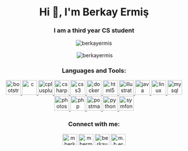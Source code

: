 <h1 align="center">Hi 👋, I'm Berkay Ermiş</h1>
<h3 align="center">I am a third year CS student</h3>

<p align="center"><img align="center" src="https://github-readme-stats.vercel.app/api/top-langs?username=berkayermis&show_icons=true&locale=en&layout=compact&theme=dracula" alt="berkayermis" /></p>

<p align="center">&nbsp;<img align="center" src="https://github-readme-stats.vercel.app/api?username=berkayermis&show_icons=true&locale=en&theme=dracula" alt="berkayermis" /></p>


<h3 align="center">Languages and Tools:</h3>
<p align="center"> <a href="https://getbootstrap.com" target="_blank"> <img src="https://devicons.github.io/devicon/devicon.git/icons/bootstrap/bootstrap-plain.svg" alt="bootstrap" width="40" height="40"/> </a> <a href="https://www.cprogramming.com/" target="_blank"> <img src="https://devicons.github.io/devicon/devicon.git/icons/c/c-original.svg" alt="c" width="40" height="40"/> </a> <a href="https://www.w3schools.com/cpp/" target="_blank"> <img src="https://devicons.github.io/devicon/devicon.git/icons/cplusplus/cplusplus-original.svg" alt="cplusplus" width="40" height="40"/> </a> <a href="https://www.w3schools.com/cs/" target="_blank"> <img src="https://devicons.github.io/devicon/devicon.git/icons/csharp/csharp-original.svg" alt="csharp" width="40" height="40"/> </a> <a href="https://www.w3schools.com/css/" target="_blank"> <img src="https://devicons.github.io/devicon/devicon.git/icons/css3/css3-original-wordmark.svg" alt="css3" width="40" height="40"/> </a> <a href="https://www.docker.com/" target="_blank"> <img src="https://devicons.github.io/devicon/devicon.git/icons/docker/docker-original-wordmark.svg" alt="docker" width="40" height="40"/> </a> <a href="https://www.w3.org/html/" target="_blank"> <img src="https://devicons.github.io/devicon/devicon.git/icons/html5/html5-original-wordmark.svg" alt="html5" width="40" height="40"/> </a> <a href="https://www.adobe.com/in/products/illustrator.html" target="_blank"> <img src="https://www.vectorlogo.zone/logos/adobe_illustrator/adobe_illustrator-icon.svg" alt="illustrator" width="40" height="40"/> </a> <a href="https://www.java.com" target="_blank"> <img src="https://devicons.github.io/devicon/devicon.git/icons/java/java-original-wordmark.svg" alt="java" width="40" height="40"/> </a> <a href="https://www.linux.org/" target="_blank"> <img src="https://devicons.github.io/devicon/devicon.git/icons/linux/linux-original.svg" alt="linux" width="40" height="40"/> </a> <a href="https://www.mysql.com/" target="_blank"> <img src="https://devicons.github.io/devicon/devicon.git/icons/mysql/mysql-original-wordmark.svg" alt="mysql" width="40" height="40"/> </a> <a href="https://www.photoshop.com/en" target="_blank"> <img src="https://devicons.github.io/devicon/devicon.git/icons/photoshop/photoshop-plain.svg" alt="photoshop" width="40" height="40"/> </a> <a href="https://www.php.net" target="_blank"> <img src="https://devicons.github.io/devicon/devicon.git/icons/php/php-original.svg" alt="php" width="40" height="40"/> </a> <a href="https://postman.com" target="_blank"> <img src="https://www.vectorlogo.zone/logos/getpostman/getpostman-icon.svg" alt="postman" width="40" height="40"/> </a> <a href="https://www.python.org" target="_blank"> <img src="https://devicons.github.io/devicon/devicon.git/icons/python/python-original.svg" alt="python" width="40" height="40"/> </a> <a href="https://symfony.com" target="_blank"> <img src="https://symfony.com/logos/symfony_black_03.svg" alt="symfony" width="40" height="40"/> </a> </p>

<h3 align="center">Connect with me:</h3>
<p align="center">
<a href="https://twitter.com/mberkayermis" target="blank"><img align="center" src="https://cdn.jsdelivr.net/npm/simple-icons@3.0.1/icons/twitter.svg" alt="mberkayermis" height="30" width="40" /></a>
<a href="https://linkedin.com/in/mbermis" target="blank"><img align="center" src="https://cdn.jsdelivr.net/npm/simple-icons@3.0.1/icons/linkedin.svg" alt="mbermis" height="30" width="40" /></a>
<a href="https://stackoverflow.com/users/14156272/berkay" target="blank"><img align="center" src="https://cdn.jsdelivr.net/npm/simple-icons@3.0.1/icons/stackoverflow.svg" alt="berkayermis" height="30" width="40" /></a>
<a href="https://instagram.com/m.b.ermis" target="blank"><img align="center" src="https://cdn.jsdelivr.net/npm/simple-icons@3.0.1/icons/instagram.svg" alt="m.b.ermis" height="30" width="40" /></a>
</p>
